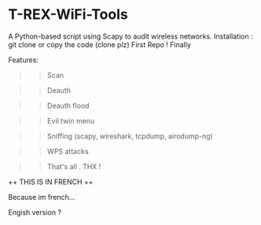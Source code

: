# T-REX-WiFi-Tools
A Python-based script using Scapy to audit wireless networks.
Installation : git clone or copy the code (clone plz)
First Repo ! Finally

Features:
 
  
  >>Scan
  
  >>Deauth
  
  >>Deauth flood
  
  >>Evil twin menu
  
  >>Sniffing (scapy, wireshark, tcpdump, airodump-ng)
  
  >>WPS attacks
  
  >>That's all . THX !




++ THIS IS IN FRENCH ++

Because im french...

Engish version ?
